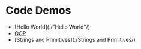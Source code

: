# Code Demos

 - [Hello World](./"Hello World"/)
 - [OOP](./OOP/)
 - [Strings and Primitives](./Strings and Primitives/)

